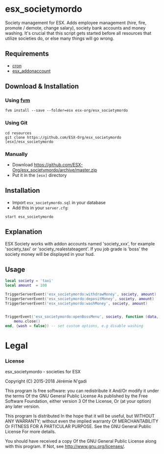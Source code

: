 # esx_societymordo
Society management for ESX. Adds employee management (hire, fire, promote / demote, change salary), society bank accounts and money washing. It's crucial that this script gets started before all resources that utilize societies do, or else many things will go wrong.

## Requirements
- [cron](https://github.com/ESX-Org/cron)
- [esx_addonaccount](https://github.com/ESX-Org/esx_addonaccount)

## Download & Installation

### Using [fvm](https://github.com/qlaffont/fvm-installer)
```
fvm install --save --folder=esx esx-org/esx_societymordo
```

### Using Git
```
cd resources
git clone https://github.com/ESX-Org/esx_societymordo [esx]/esx_societymordo
```

### Manually
- Download https://github.com/ESX-Org/esx_societymordo/archive/master.zip
- Put it in the `[esx]` directory

## Installation
- Import `esx_societymordo.sql` in your database
- Add this in your `server.cfg`:

```
start esx_societymordo
```

## Explanation
ESX Society works with addon accounts named 'society_xxx', for example 'society_taxi' or 'society_realestateagent'. If you job grade is 'boss' the society money will be displayed in your hud.

## Usage
```lua
local society = 'taxi'
local amount  = 100

TriggerServerEvent('esx_societymordo:withdrawMoney', society, amount)
TriggerServerEvent('esx_societymordo:depositMoney', society, amount)
TriggerServerEvent('esx_societymordo:washMoney', society, amount)


TriggerEvent('esx_societymordo:openBossMenu', society, function (data, menu)
	menu.close()
end, {wash = false}) -- set custom options, e.g disable washing
```

# Legal
### License
esx_societymordo - societies for ESX

Copyright (C) 2015-2018 Jérémie N'gadi

This program Is free software: you can redistribute it And/Or modify it under the terms Of the GNU General Public License As published by the Free Software Foundation, either version 3 Of the License, Or (at your option) any later version.

This program Is distributed In the hope that it will be useful, but WITHOUT ANY WARRANTY; without even the implied warranty Of MERCHANTABILITY Or FITNESS FOR A PARTICULAR PURPOSE. See the GNU General Public License For more details.

You should have received a copy Of the GNU General Public License along with this program. If Not, see http://www.gnu.org/licenses/.